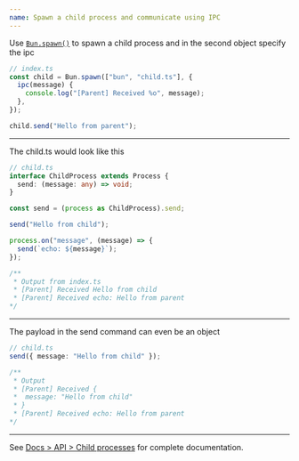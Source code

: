```yaml
---
name: Spawn a child process and communicate using IPC
---
```


Use [`Bun.spawn()`](/docs/api/spawn) to spawn a child process and in the second object specify the ipc

```ts
// index.ts
const child = Bun.spawn(["bun", "child.ts"], {
  ipc(message) {
    console.log("[Parent] Received %o", message);
  },
});

child.send("Hello from parent");
```

---

The child.ts would look like this

```ts
// child.ts
interface ChildProcess extends Process {
  send: (message: any) => void;
}

const send = (process as ChildProcess).send;

send("Hello from child");

process.on("message", (message) => {
  send(`echo: ${message}`);
});

/**
 * Output from index.ts
 * [Parent] Received Hello from child
 * [Parent] Received echo: Hello from parent
*/
```

---

The payload in the send command can even be an object

```ts
// child.ts
send({ message: "Hello from child" });

/**
 * Output
 * [Parent] Received {
 *  message: "Hello from child"
 * }
 * [Parent] Received echo: Hello from parent
*/
```

---

See [Docs > API > Child processes](/docs/api/spawn) for complete documentation.

